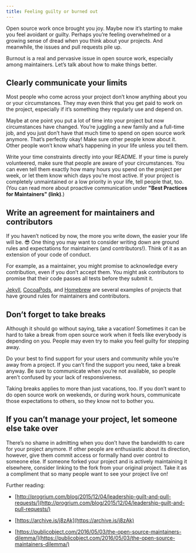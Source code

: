 ```yaml
---
title: Feeling guilty or burned out
---
```


Open source work once brought you joy. Maybe now it’s starting to make you feel avoidant or guilty. Perhaps you’re feeling overwhelmed or a growing sense of dread when you think about your projects. And meanwhile, the issues and pull requests pile up.

Burnout is a real and pervasive issue in open source work, especially among maintainers. Let’s talk about how to make things better.

## Clearly communicate your limits

Most people who come across your project don’t know anything about you or your circumstances. They may even think that you get paid to work on the project, especially if it’s something they regularly use and depend on.

Maybe at one point you put a lot of time into your project but now circumstances have changed. You’re juggling a new family and a full-time job, and you just don’t have that much time to spend on open source work anymore. That’s perfectly okay! Make sure other people know about it. Other people won’t know what’s happening in your life unless you tell them.

Write your time constraints directly into your README. If your time is purely volunteered, make sure that people are aware of your circumstances. You can even tell them exactly how many hours you spend on the project per week, or let them know which days you’re most active. If your project is completely unmaintained or a low priority in your life, tell people that, too. (You can read more about proactive communication under **"Best Practices for Maintainers" (link)**.)

## Write an agreement for maintainers and contributors

If you haven’t noticed by now, the more you write down, the easier your life will be. 😎  One thing you may want to consider writing down are ground rules and expectations for maintainers (and contributors!). Think of it as an extension of your code of conduct.

For example, as a maintainer, you might promise to acknowledge every contribution, even if you don’t accept them. You might ask contributors to promise that their code passes all tests before they submit it.

[Jekyll](https://github.com/jekyll/jekyll/pull/5011/files), [CocoaPods](https://github.com/CocoaPods/CocoaPods/wiki/Communication-&-Design-Rules), and [Homebrew](https://github.com/Homebrew/brew/blob/master/share/doc/homebrew/Maintainers-Avoiding-Burnout.md) are several examples of projects that have ground rules for maintainers and contributors.

## Don’t forget to take breaks

Although it should go without saying, take a vacation! Sometimes it can be hard to take a break from open source work when it feels like everybody is depending on you. People may even try to make you feel guilty for stepping away.

Do your best to find support for your users and community while you’re away from a project. If you can’t find the support you need, take a break anyway. Be sure to communicate when you’re not available, so people aren’t confused by your lack of responsiveness.

Taking breaks applies to more than just vacations, too. If you don’t want to do open source work on weekends, or during work hours, communicate those expectations to others, so they know not to bother you.

## If you can’t manage your project, let someone else take over

There’s no shame in admitting when you don’t have the bandwidth to care for your project anymore. If other people are enthusiastic about its direction, however, give them commit access or formally hand over control to someone else. If someone forked your project and is actively maintaining it elsewhere, consider linking to the fork from your original project. Take it as a compliment that so many people want to see your project live on!

Further reading:

* [http://progrium.com/blog/2015/12/04/leadership-guilt-and-pull-requests/](http://progrium.com/blog/2015/12/04/leadership-guilt-and-pull-requests/) 

* [https://archive.is/j8zAk](https://archive.is/j8zAk) 

* [https://publicobject.com/2016/05/03/the-open-source-maintainers-dilemma/](https://publicobject.com/2016/05/03/the-open-source-maintainers-dilemma/)

